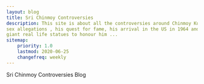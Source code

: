 ```yaml
---
layout: blog
title: Sri Chinmoy Controversies
description: This site is about all the controversies around Chinmoy Kumar Ghose, aka Sri Chinmoy from the SA Ashram
sex allegations , his quest for fame, his arrival in the US in 1964 and he got there , the projects for building 
giant real life statues to honour him ...
sitemap:
    priority: 1.0
    lastmod: 2020-06-25
    changefreq: weekly
---
```

Sri Chinmoy Controversies Blog
